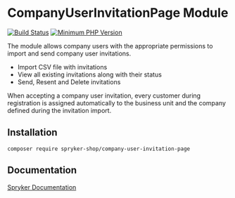 # CompanyUserInvitationPage Module
[![Build Status](https://travis-ci.org/spryker-shop/company-user-invitation-page.svg)](https://travis-ci.org/spryker-shop/company-user-invitation-page)
[![Minimum PHP Version](https://img.shields.io/badge/php-%3E%3D%207.3-8892BF.svg)](https://php.net/)

The module allows company users with the appropriate permissions to import and send company user invitations.
- Import CSV file with invitations
- View all existing invitations along with their status
- Send, Resent and Delete invitations

When accepting a company user invitation, every customer during registration is assigned automatically to the business unit and the company defined during the invitation import.

## Installation

```
composer require spryker-shop/company-user-invitation-page
```

## Documentation

[Spryker Documentation](https://academy.spryker.com)
